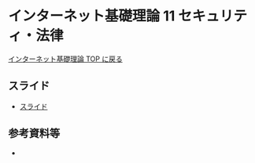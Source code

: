 # インターネット基礎理論 11 セキュリティ・法律

[インターネット基礎理論 TOP に戻る](./index.md)

## スライド
- [スライド](./btoi_11slide.pdf)

## 参考資料等
- 


